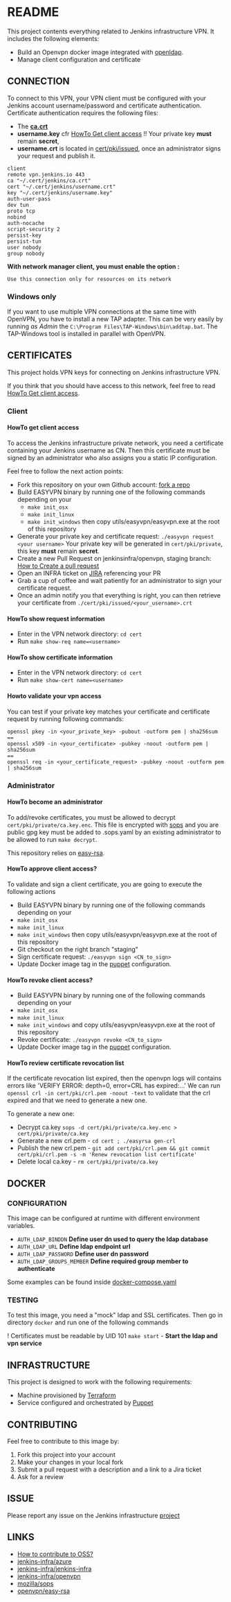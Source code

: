 # README

This project contents everything related to Jenkins infrastructure VPN.
It includes the following elements:

* Build an Openvpn docker image integrated with [openldap](https://github.com/jenkins-infra/ldap).
* Manage client configuration and certificate

## CONNECTION
To connect to this VPN, your VPN client must be configured with your Jenkins account username/password and certificate authentication.
Certificate authentication requires the following files:

* The **[ca.crt](https://github.com/jenkins-infra/openvpn/blob/master/cert/pki/ca.crt)**
* **username.key** cfr [HowTo Get client access](#howto-get-client-access) !! Your private key **must** remain **secret**,
* **username.crt** is located in [cert/pki/issued](https://github.com/jenkins-infra/openvpn/tree/master/cert/pki/issued), once an administrator signs  your request and publish it.

```
client
remote vpn.jenkins.io 443
ca "~/.cert/jenkins/ca.crt"
cert "~/.cert/jenkins/username.crt"
key "~/.cert/jenkins/username.key"
auth-user-pass
dev tun
proto tcp
nobind
auth-nocache
script-security 2
persist-key
persist-tun
user nobody
group nobody
```

**With network manager client, you must enable the option :**

`Use this connection only for resources on its network`

### Windows only
If you want to use multiple VPN connections at the same time with OpenVPN, you have to install a new TAP adapter. This can be very easily by running *as Admin* the `C:\Program Files\TAP-Windows\bin\addtap.bat`. The TAP-Windows tool is installed in parallel with OpenVPN.

## CERTIFICATES
This project holds VPN keys for connecting on Jenkins infrastructure VPN.

If you think that you should have access to this network, feel free to read [HowTo Get client access](#howto-get-client-access).

### Client
#### HowTo get client access
To access the Jenkins infrastructure private network, you need a certificate containing your Jenkins username as CN.
Then this certificate must be signed by an administrator who also assigns you a static IP configuration.

Feel free to follow the next action points:

* Fork this repository on your own Github account: [fork a repo](https://help.github.com/articles/fork-a-repo/)
* Build EASYVPN binary by running one of the following commands depending on your
  * `make init_osx`
  * `make init_linux`
  * `make init_windows` then copy utils/easyvpn/easyvpn.exe at the root of this repository
* Generate your private key and certificate request: `./easyvpn request <your username>`
  Your private key will be generated in `cert/pki/private`, this key **must** remain **secret**.
* Create a new Pull Request on jenkinsinfra/openvpn, staging branch: [How to Create a pull request](https://help.github.com/articles/creating-a-pull-request/)
* Open an INFRA ticket on [JIRA](https://issues.jenkins-ci.org) referencing your PR
* Grab a cup of coffee and wait patiently for an administrator to sign your certificate request.
* Once an admin notify you that everything is right, you can then retrieve your certificate from `./cert/pki/issued/<your_username>.crt`

#### HowTo show request information

* Enter in the VPN network directory: `cd cert`
* Run `make show-req name=<username>`

#### HowTo show certificate information

* Enter in the VPN network directory: `cd cert`
* Run `make show-cert name=<username>`

#### Howto validate your vpn access

You can test if your private key matches your certificate and certificate request by running following commands:

```
openssl pkey -in <your_private_key> -pubout -outform pem | sha256sum
==
openssl x509 -in <your_certificate> -pubkey -noout -outform pem | sha256sum
==
openssl req -in <your_certificate_request> -pubkey -noout -outform pem | sha256sum
```

### Administrator
#### HowTo become an administrator
To add/revoke certificates, you must be allowed to decrypt `cert/pki/private/ca.key.enc`.
This file is encrypted with [sops](https://github.com/mozilla/sops) and you are public gpg key must be added to .sops.yaml by an existing administrator to be allowed to run `make decrypt`.

This repository relies on [easy-rsa](https://github.com/OpenVPN/easy-rsa/blob/master/README.quickstart.md).

#### HowTo approve client access?
To validate and sign a client certificate, you are going to execute the following actions

* Build EASYVPN binary by running one of the following commands depending on your
 * `make init_osx`
 * `make init_linux`
 * `make init_windows` then copy utils/easyvpn/easyvpn.exe at the root of this repository
* Git checkout on the right branch "staging"
* Sign certificate request: `./easyvpn sign <CN_to_sign>`
* Update Docker image tag in the [puppet](https://github.com/jenkins-infra/jenkins-infra/blob/staging/dist/profile/manifests/openvpn.pp) configuration.

#### HowTo revoke client access?

* Build EASYVPN binary by running one of the following commands depending on your
 * `make init_osx`
 * `make init_linux`
 * `make init_windows` and copy utils/easyvpn/easyvpn.exe at the root of this repository
* Revoke certificate: `./easyvpn revoke <CN_to_sign>`
* Update Docker image tag in the [puppet](https://github.com/jenkins-infra/jenkins-infra/blob/staging/dist/profile/manifests/openvpn.pp) configuration.

#### HowTo review certificate revocation list

If the certificate revocation list expired, then the openvpn logs will contains errors like 'VERIFY ERROR: depth=0, error=CRL has expired:...'
We can run `openssl crl -in cert/pki/crl.pem -noout -text` to validate that the crl expired and that we need to generate a new one.

To generate a new one:
* Decrypt ca.key `sops -d cert/pki/private/ca.key.enc > cert/pki/private/ca.key`
* Generate a new crl.pem - `cd cert ; ./easyrsa gen-crl`
* Publish the new crl.pem - `git add cert/pki/crl.pem && git commit cert/pki/crl.pem -s -m 'Renew revocation list certificate'`
* Delete local ca.key - `rm cert/pki/private/ca.key`

## DOCKER
### CONFIGURATION
This image can be configured at runtime with different environment variables.

* `AUTH_LDAP_BINDDN` **Define user dn used to query the ldap database**
* `AUTH_LDAP_URL` **Define ldap endpoint url**
* `AUTH_LDAP_PASSWORD` **Define user dn password**
* `AUTH_LDAP_GROUPS_MEMBER` **Define required group member to authenticate**

Some examples can be found inside [docker-compose.yaml](docker/docker-compose.yaml)

### TESTING
To test this image, you need a "mock" ldap and SSL certificates.
Then go in directory `docker` and run one of the following commands

! Certificates must be readable by UID 101
`make start` - **Start the ldap and vpn service**

## INFRASTRUCTURE

This project is designed to work with the following requirements:

* Machine provisioned by [Terraform](https://github.com/jenkins-infra/azure)
* Service configured and orchestrated by [Puppet](https://github.com/jenkins-infra/jenkins-infra/blob/staging/dist/profile/manifests/openvpn.pp)

## CONTRIBUTING
Feel free to contribute to this image by:

1. Fork this project into your account
2. Make your changes in your local fork
3. Submit a pull request with a description and a link to a Jira ticket
4. Ask for a review

## ISSUE
Please report any issue on the Jenkins infrastructure [project](https://issues.jenkins-ci.org/secure/Dashboard.jspa)

## LINKS
* [How to contribute to OSS?](https://opensource.guide/how-to-contribute/)
* [jenkins-infra/azure](https://github.com/jenkins-infra/azure)
* [jenkins-infra/jenkins-infra](https://github.com/jenkins-infra/jenkins-infra/blob/staging/dist/profile/manifests/openvpn.pp)
* [jenkins-infra/openvpn](https://github.com/jenkins-infra/openvpn)
* [mozilla/sops](https://github.com/mozilla/sops)
* [openvpn/easy-rsa](https://github.com/OpenVPN/easy-rsa)
